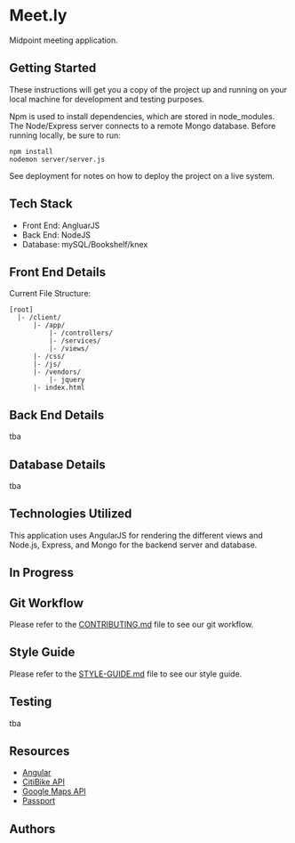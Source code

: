 # Meet.ly
Midpoint meeting application.

## Getting Started
These instructions will get you a copy of the project up and running on your local machine for development and testing purposes.

Npm is used to install dependencies, which are stored in node_modules. The Node/Express server connects to a remote Mongo database. Before running locally, be sure to run:
```
npm install
nodemon server/server.js
```

See deployment for notes on how to deploy the project on a live system.

## Tech Stack
- Front End: AngluarJS
- Back End: NodeJS
- Database: mySQL/Bookshelf/knex

## Front End Details
Current File Structure:
```
[root]
  |- /client/
      |- /app/
          |- /controllers/
          |- /services/
          |- /views/
      |- /css/
      |- /js/
      |- /vendors/
          |- jquery
      |- index.html

```

## Back End Details
tba

## Database Details
tba

## Technologies Utilized
This application uses AngularJS for rendering the different views and Node.js, Express, and Mongo for the backend server and database.

## In Progress


## Git Workflow
Please refer to the [CONTRIBUTING.md](documentation/CONTRIBUTING.md) file to see our git workflow.

## Style Guide
Please refer to the [STYLE-GUIDE.md](documentation/STYLE-GUIDE.md) file to see our style guide.

## Testing
tba

## Resources
- [Angular](https://docs.angularjs.org/guide)
- [CitiBike API]()
- [Google Maps API](https://developers.google.com/maps/documentation/javascript/)
- [Passport]()

## Authors
